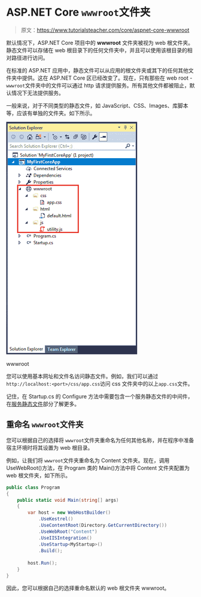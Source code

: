 # ASP.NET Core `wwwroot`文件夹

> 原文：<https://www.tutorialsteacher.com/core/aspnet-core-wwwroot>

默认情况下，ASP.NET Core 项目中的 **wwwroot** 文件夹被视为 web 根文件夹。静态文件可以存储在 web 根目录下的任何文件夹中，并且可以使用该根目录的相对路径进行访问。

在标准的 ASP.NET 应用中，静态文件可以从应用的根文件夹或其下的任何其他文件夹中提供。这在 ASP.NET Core 区已经改变了。现在，只有那些在 web root - `wwwroot`文件夹中的文件可以通过 http 请求提供服务。所有其他文件都被阻止，默认情况下无法提供服务。

一般来说，对于不同类型的静态文件，如 JavaScript、CSS、Images、库脚本等，应该有单独的文件夹。如下所示。

[![](img/a2810649276e807cadc01b82760487ea.png)](../../Content/images/core/wwwroot.png)

wwwroot



您可以使用基本网址和文件名访问静态文件。例如，我们可以通过`http://localhost:<port>/css/app.css`访问 css 文件夹中的以上`app.css`文件。

记住，在 Startup.cs 的 Configure 方法中需要包含一个服务静态文件的中间件，在[服务静态文件](/core/aspnet-core-static-file "Serve static files in ASP.NET Core")部分了解更多。

## 重命名 `wwwroot`文件夹

您可以根据自己的选择将 `wwwroot`文件夹重命名为任何其他名称，并在程序中准备宿主环境时将其设置为 web 根目录。

例如，让我们将 `wwwroot`文件夹重命名为 Content 文件夹。现在，调用 UseWebRoot()方法，在 Program 类的 Main()方法中将 Content 文件夹配置为 web 根文件夹，如下所示。

```cs
public class Program
{
    public static void Main(string[] args)
    {
        var host = new WebHostBuilder()
            .UseKestrel()
            .UseContentRoot(Directory.GetCurrentDirectory())
            .UseWebRoot("Content")
            .UseIISIntegration()
            .UseStartup<MyStartup>()
            .Build();

        host.Run();
    }
} 
```

因此，您可以根据自己的选择重命名默认的 web 根文件夹 wwwroot。